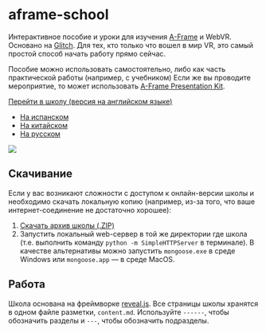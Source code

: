 # aframe-school

Интерактивное пособие и уроки для изучения [A-Frame](https://aframe.io) и
WebVR.  Основано на [Glitch](https://glitch.com). Для тех, кто только что вошел
в мир VR, это самый простой способ начать работу прямо сейчас.

Пособие можно использовать самостоятельно, либо как часть практической работы (например, с учебником)
Если же вы проводите мероприятие, то может использовать [A-Frame
Presentation Kit](https://github.com/aframevr/aframe-presentation-kit).

[Перейти в школу (версия на английском языке)](https://aframe.io/aframe-school/)
- [На испанском](https://mozillaperu.github.io/aframe-school/#/)
- [На китайском](https://bobchao.github.io/aframe-school-zhTW/#/)
- [На русском](https://victorivanovspb.github.io/#/)

![](https://cloud.githubusercontent.com/assets/674727/24431825/1a2c83de-13d3-11e7-9739-dd5004891684.png)

## Скачивание

Если у вас возникают сложности с доступом к онлайн-версии школы и необходимо скачать
локальную копию (например, из-за того, что ваше интернет-соединение не достаточно хорошее):

1. [Скачать архив школы (.ZIP)](http://github.com/aframevr/aframe-school/zipball/master)
2. Запустить локальный web-сервер в той же директории где школа (т.е. выполнить команду
`python -m SimpleHTTPServer` в терминале). В качестве альтернативы можно запустить
`mongoose.exe` в среде Windows или `mongoose.app` — в среде MacOS.

## Работа

Школа основана на фреймворке [reveal.js](https://github.com/hakimel/reveal.js/).
Все страницы школы хранятся в одном файле разметки,
`content.md`. Используйте `------`, чтобы обозначить разделы и `---`, чтобы обозначить
подразделы.


